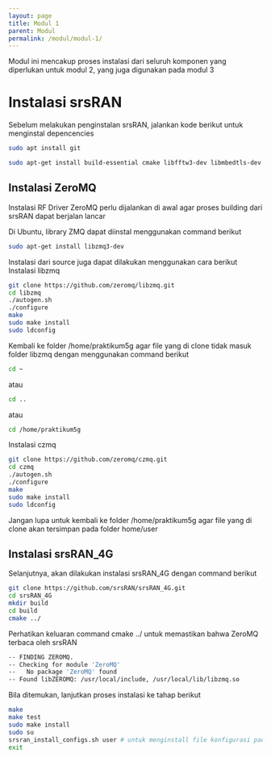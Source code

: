 ```yaml
---
layout: page
title: Modul 1
parent: Modul
permalink: /modul/modul-1/
---
```

Modul ini mencakup proses instalasi dari seluruh komponen yang diperlukan untuk modul 2, yang juga digunakan pada modul 3
# Instalasi srsRAN
Sebelum melakukan penginstalan srsRAN, jalankan kode berikut untuk menginstal depencencies
  ```bash
  sudo apt install git
  ```
  ```bash
  sudo apt-get install build-essential cmake libfftw3-dev libmbedtls-dev libboost-program-options-dev libconfig++-dev libsctp-dev
  ```
## Instalasi ZeroMQ
Instalasi RF Driver ZeroMQ perlu dijalankan di awal agar proses building dari srsRAN dapat berjalan lancar

Di Ubuntu, library ZMQ dapat diinstal menggunakan command berikut
  ```bash
  sudo apt-get install libzmq3-dev
  ```
Instalasi dari source juga dapat dilakukan menggunakan cara berikut
Instalasi libzmq
  ```bash
  git clone https://github.com/zeromq/libzmq.git
  cd libzmq
  ./autogen.sh
  ./configure
  make
  sudo make install
  sudo ldconfig
  ```
Kembali ke folder /home/praktikum5g agar file yang di clone tidak masuk folder libzmq dengan menggunakan command berikut
  ```bash
  cd ~
  ```
atau
  ```bash
  cd ..
  ```
atau
  ```bash
  cd /home/praktikum5g
  ```
Instalasi czmq
  ```bash
  git clone https://github.com/zeromq/czmq.git
  cd czmq
  ./autogen.sh
  ./configure
  make
  sudo make install
  sudo ldconfig
  ```
Jangan lupa untuk kembali ke folder /home/praktikum5g agar file yang di clone akan tersimpan pada folder home/user
## Instalasi srsRAN_4G
Selanjutnya, akan dilakukan instalasi srsRAN_4G dengan command berikut
  ```bash
  git clone https://github.com/srsRAN/srsRAN_4G.git
  cd srsRAN_4G
  mkdir build
  cd build
  cmake ../
  ```
Perhatikan keluaran command cmake ../ untuk memastikan bahwa ZeroMQ terbaca oleh srsRAN
  ```bash
  -- FINDING ZEROMQ.
  -- Checking for module 'ZeroMQ'
  --   No package 'ZeroMQ' found
  -- Found libZEROMQ: /usr/local/include, /usr/local/lib/libzmq.so
  ```
Bila ditemukan, lanjutkan proses instalasi ke tahap berikut
  ```bash
  make
  make test
  sudo make install
  sudo su
  srsran_install_configs.sh user # untuk menginstall file konfigurasi pada /root/.config/srsran/
  exit
  ```
